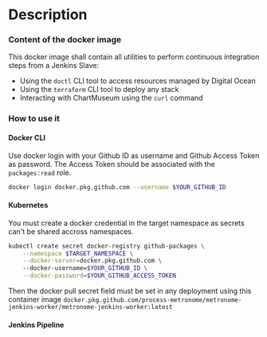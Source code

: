 # Description

### Content of the docker image

This docker image shall contain all utilities to perform continuous integration steps from a Jenkins Slave:

* Using the `doctl` CLI tool to access resources managed by Digital Ocean
* Using the `terraform` CLI tool to deploy any stack
* Interacting with ChartMuseum using the `curl` command


### How to use it

#### Docker CLI
Use docker login with your Github ID as username and Github Access Token as password. The Access Token should be associated with the 
`packages:read` role.

```bash
docker login docker.pkg.github.com --username $YOUR_GITHUB_ID
```

#### Kubernetes
You must create a docker credential in the target namespace as secrets can't be shared accross namespaces.

```bash
kubectl create secret docker-registry github-packages \
    --namespace $TARGET_NAMESPACE \
    --docker-server=docker.pkg.github.com \ 
    --docker-username=$YOUR_GITHUB_ID \
    --docker-password=$YOUR_GITHUB_ACCESS_TOKEN
```

Then the docker pull secret field must be set in any deployment using this container image `docker.pkg.github.com/process-metronome/metronome-jenkins-worker/metronome-jenkins-worker:latest`


#### Jenkins Pipeline
